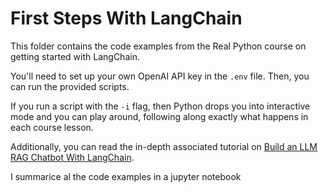 # First Steps With LangChain

This folder contains the code examples from the Real Python course on getting started with LangChain.

You'll need to set up your own OpenAI API key in the `.env` file. Then, you can run the provided scripts.

If you run a script with the `-i` flag, then Python drops you into interactive mode and you can play around, following along exactly what happens in each course lesson.
 
Additionally, you can read the in-depth associated tutorial on [Build an LLM RAG Chatbot With LangChain](https://realpython.com/build-llm-rag-chatbot-with-langchain/).

I summarice al the code examples in a jupyter notebook

